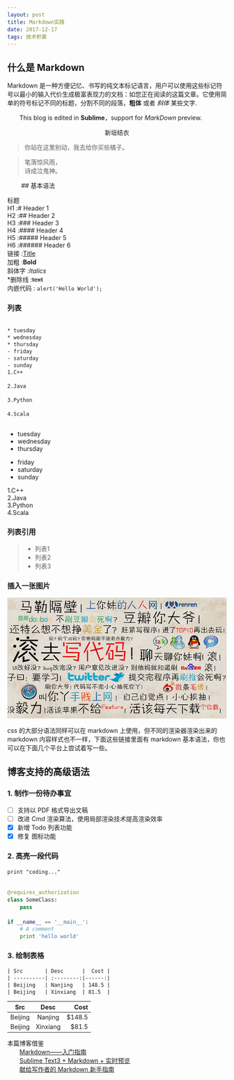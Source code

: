 ```yaml
---
layout: post
title: Markdown实践
date: 2017-12-17
tags: 技术积累
---
```


## 什么是 Markdown

Markdown 是一种方便记忆、书写的纯文本标记语言，用户可以使用这些标记符号以最小的输入代价生成极富表现力的文档：如您正在阅读的这篇文章。它使用简单的符号标记不同的标题，分割不同的段落，**粗体** 或者 *斜体* 某些文字.
<p>
&emsp;&emsp;This blog is edited in <strong>Sublime</strong>，support for <em>MarkDown</em> preview. <center>新垣结衣</center>

<blockquote>你站在这里别动，我去给你买些橘子。</blockquote>

<blockquote>
笔落惊风雨，<br>诗成泣鬼神。
</blockquote>

</p>
　　
## 基本语法

标题            
H1 :# Header 1            
H2 :## Header 2           
H3 :### Header 3           
H4 :#### Header 4           
H5 :##### Header 5            
H6 :###### Header 6      
链接 :[Title](URL)        
加粗 :**Bold**        
斜体字 :*Italics*         
*删除线 :~~text~~          
内嵌代码 : `alert('Hello World');`        

### 列表
<pre><code>
* tuesday
* wednesday
* thursday
- friday
- saturday
- sunday
1.C++<br>
2.Java<br>
3.Python<br>
4.Scala<br>
</code></pre>

* tuesday
* wednesday
* thursday
- friday
- saturday
- sunday

1.C++<br>
2.Java<br>
3.Python<br>
4.Scala<br>

### 列表引用

>* 列表1
>* 列表2
>* 列表3

### 插入一张图片

<center><img src="https://raw.githubusercontent.com/highflykxf/blog_resources/master/entertainment/funny_1.jpg" alt="人生苦多，多coding" title="人生苦多，多coding"></center>

css 的大部分语法同样可以在 markdown 上使用，但不同的渲染器渲染出来的 markdown 内容样式也不一样，下面这些链接里面有 markdown 基本语法，你也可以在下面几个平台上尝试着写一些。

## 博客支持的高级语法

### 1. 制作一份待办事宜

- [ ] 支持以 PDF 格式导出文稿
- [ ] 改进 Cmd 渲染算法，使用局部渲染技术提高渲染效率
- [x] 新增 Todo 列表功能
- [x] 修复 图标功能

### 2. 高亮一段代码

<p><code>print &quot;coding...&quot;</code></p>


```python

@requires_authorization
class SomeClass:
    pass

if __name__ == '__main__':
    # A comment
    print 'hello world'

```


### 3. 绘制表格

<pre><code>| Src       | Desc      |  Cost |
| ----------| :--------:|------:|
| Beijing   | Nanjing   | 148.5 |
| Beijing   | Xinxiang  | 81.5  |
</code></pre>

| Src       | Desc      |  Cost |
| ----------| :--------:|------:|
| Beijing   | Nanjing   | \$148.5 |
| Beijing   | Xinxiang  | \$81.5  |




<p>本篇博客借鉴<br>
&emsp;&emsp;<a href="http://www.jianshu.com/p/1e402922ee32/" target="_blank" rel="noopener">Markdown——入门指南</a><br>
&emsp;&emsp;<a href="http://www.cnblogs.com/james-lee/p/6847906.html" target="_blank" rel="noopener">Sublime Text3 + Markdown + 实时预览</a><br>
&emsp;&emsp;<a href="http://www.jianshu.com/p/q81RER" target="_blank" rel="noopener">献给写作者的 Markdown 新手指南</a>
</p>
